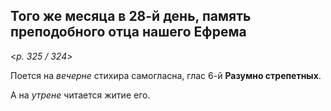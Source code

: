 
## Того же месяца в 28-й день, память преподобного отца нашего Ефрема

<*p. 325 / 324*>

Поется на *вечерне* стихира самогласна, глас 6-й **Разумно стрепетных**. 

А на *утрене* читается житие его. 
